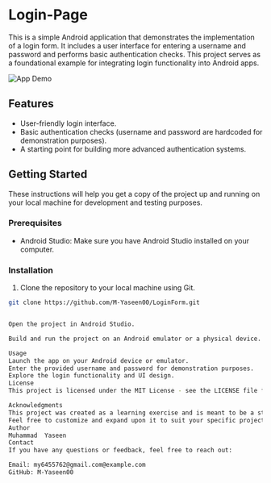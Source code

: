 # Login-Page
This is a simple Android application that demonstrates the implementation of a login form. It includes a user interface for entering a username and password and performs basic authentication checks. This project serves as a foundational example for integrating login functionality into Android apps. 

![App Demo](demo.gif)

## Features

- User-friendly login interface.
- Basic authentication checks (username and password are hardcoded for demonstration purposes).
- A starting point for building more advanced authentication systems.

## Getting Started

These instructions will help you get a copy of the project up and running on your local machine for development and testing purposes.

### Prerequisites

- Android Studio: Make sure you have Android Studio installed on your computer.

### Installation

1. Clone the repository to your local machine using Git.

```bash
git clone https://github.com/M-Yaseen00/LoginForm.git


Open the project in Android Studio.

Build and run the project on an Android emulator or a physical device.

Usage
Launch the app on your Android device or emulator.
Enter the provided username and password for demonstration purposes.
Explore the login functionality and UI design.
License
This project is licensed under the MIT License - see the LICENSE file for details.

Acknowledgments
This project was created as a learning exercise and is meant to be a starting point for Android app development.
Feel free to customize and expand upon it to suit your specific project requirements.
Author
Muhammad  Yaseen
Contact
If you have any questions or feedback, feel free to reach out:

Email: my6455762@gmail.com@example.com
GitHub: M-Yaseen00
